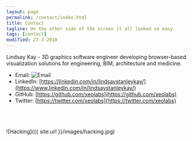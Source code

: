 ```yaml
---
layout: page
permalink: /contact/index.html
title: Contact
tagline: On the other side of the screen it all looked so easy.
tags: [contact]
modified: 27-3-2018
---
```


Lindsay Kay - 3D graphics software engineer developing browser-based visualization solutions for engineering, BIM, architecture and medicine.

* Email: ![Email](../images/email2.png)
* LinkedIn: [https://linkedin.com/in/lindsaystanleykay/](https://www.linkedin.com/in/lindsaystanleykay/)
* GitHub: [https://github.com/xeolabs](https://github.com/xeolabs)
* Twitter: [https://twitter.com/xeolabs](https://twitter.com/xeolabs)

<br><br><br>
![Hacking]({{ site.url }}/images/hacking.jpg)
